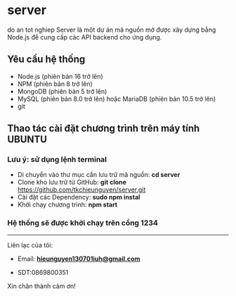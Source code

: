 # server
do an tot nghiep
Server là một dự án mã nguồn mở được xây dựng bằng Node.js để cung cấp các API backend cho ứng dụng.
## Yêu cầu hệ thống
- Node.js (phiên bản 16 trở lên)
- NPM (phiên bản 8 trở lên)
- MongoDB (phiên bản 5 trở lên)
- MySQL (phiên bản 8.0 trở lên) hoặc MariaDB (phiên bản 10.5 trở lên)
- git
## Thao tác cài đặt chương trình trên máy tính UBUNTU
### Lưu ý: sử dụng lệnh terminal
- Di chuyển vào thư mục cần lưu trữ mã nguồn: 
 **cd server**
- Clone kho lưu trữ từ GitHub: 
 **git clone** https://github.com/tkchieunguyen/server.git 
- Cài đặt các Dependency: 
 **sudo npm instal**
- Khởi chạy chương trình: 
 **npm start**
 ### Hệ thống sẽ được khởi chạy trên cổng 1234
 
 ***
Liên lạc của tôi:

- Email: **hieunguyen130701iuh@gmail.com**

- SDT:0869800351

Xin chân thành cảm ơn!